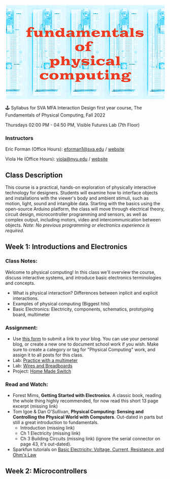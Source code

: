 <p align="center">
  <img src="assets/physcomp-m.png" />
</p>

🕹 Syllabus for SVA MFA Interaction Design first year course, The Fundamentals of Physical Computing, Fall 2022

Thursdays 02:00 PM - 04:50 PM, Visible Futures Lab (7th Floor)

### Instructors
Eric Forman (Office Hours): eforman1@sva.edu / [website](https://www.ericforman.com)

Viola He (Office Hours): viola@nyu.edu / [website](https://violand.xyz)

## Class Description

This course is a practical, hands-on exploration of physically interactive technology for designers. Students will examine how to interface objects and installations with the viewer's body and ambient stimuli, such as motion, light, sound and intangible data. Starting with the basics using the open-source Arduino platform, the class will move through electrical theory, circuit design, microcontroller programming and sensors, as well as complex output, including motors, video and intercommunication between objects. *Note: No previous programming or electronics experience is required.*


## Week 1: Introductions and Electronics

### Class Notes:
Welcome to physical computing! In this class we'll overview the course, discuss interactive systems, and introduce basic electronics terminologies and concepts.
- What is physical interaction? Differences between inplicit and explicit interactions.
- Examples of physical computing (Biggest hits)
- Basic Electronics: Electricity, components, schematics, prototyping board, multimeter

### Assignment:

- Use [this form](https://forms.gle/cp9gk1ZpJuEViTJq9) to submit a link to your blog. You can use your personal blog, or create a new one to document school work if you wish. Make sure to create a category or tag for "Physical Computing" work, and assign it to all posts for this class. 
- Lab: [Practice with a multimeter](https://viololahe.github.io/SVA-IxD-PhysicalComputing-22/Week-1/Practice-with-a-multimeter.html)
- Lab: [Wires and Breadboards](https://viololahe.github.io/SVA-IxD-PhysicalComputing-22/Week-1/Wires-and-Breadboards.html)
- Project: [Home Made Switch](https://viololahe.github.io/SVA-IxD-PhysicalComputing-22/Week-1/Home-made-switch.html)

### Read and Watch:
- Forest Mims, __Getting Started with Electronics__. A classic book, reading the whole thing highly recommended, for now read this short 13 page excerpt (missing link)
- Tom Igoe &  Dan O'Sullivan, __Physical Computing: Sensing and Controlling the Physical World with Computers__. Out-dated in parts but still a great introduction to fundamentals. 
  - Introduction (missing link)
  - Ch 1 Electricity (missing link)
  - Ch 3 Building Circuits (missing link) 
(ignore the serial connector on page 43, it's out-dated).
- Sparkfun tutorials on [Basic Electricity: Voltage, Current, Resistance, and Ohm's Law](https://learn.sparkfun.com/tutorials/voltage-current-resistance-and-ohms-law)


## Week 2: Microcontrollers

